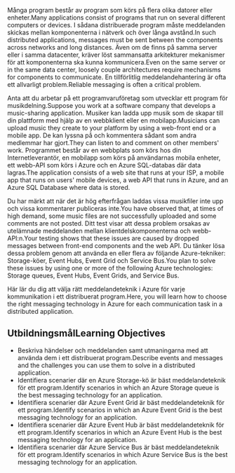 <span data-ttu-id="c5e10-101">Många program består av program som körs på flera olika datorer eller enheter.</span><span class="sxs-lookup"><span data-stu-id="c5e10-101">Many applications consist of programs that run on several different computers or devices.</span></span> <span data-ttu-id="c5e10-102">I sådana distribuerade program måste meddelanden skickas mellan komponenterna i nätverk och över långa avstånd.</span><span class="sxs-lookup"><span data-stu-id="c5e10-102">In such distributed applications, messages must be sent between the components across networks and long distances.</span></span> <span data-ttu-id="c5e10-103">Även om de finns på samma server eller i samma datacenter, kräver löst sammansatta arkitekturer mekanismer för att komponenterna ska kunna kommunicera.</span><span class="sxs-lookup"><span data-stu-id="c5e10-103">Even on the same server or in the same data center, loosely couple architectures require mechanisms for components to communicate.</span></span> <span data-ttu-id="c5e10-104">En tillförlitlig meddelandehantering är ofta ett allvarligt problem.</span><span class="sxs-lookup"><span data-stu-id="c5e10-104">Reliable messaging is often a critical problem.</span></span>

<span data-ttu-id="c5e10-105">Anta att du arbetar på ett programvaruföretag som utvecklar ett program för musikdelning.</span><span class="sxs-lookup"><span data-stu-id="c5e10-105">Suppose you work at a software company that develops a music-sharing application.</span></span> <span data-ttu-id="c5e10-106">Musiker kan ladda upp musik som de skapar till din plattform med hjälp av en webbklient eller en mobilapp.</span><span class="sxs-lookup"><span data-stu-id="c5e10-106">Musicians can upload music they create to your platform by using a web-front end or a mobile app.</span></span> <span data-ttu-id="c5e10-107">De kan lyssna på och kommentera sådant som andra medlemmar har gjort.</span><span class="sxs-lookup"><span data-stu-id="c5e10-107">They can listen to and comment on other members' work.</span></span> <span data-ttu-id="c5e10-108">Programmet består av en webbplats som körs hos din Internetleverantör, en mobilapp som körs på användarnas mobila enheter, ett webb-API som körs i Azure och en Azure SQL-databas där data lagras.</span><span class="sxs-lookup"><span data-stu-id="c5e10-108">The application consists of a web site that runs at your ISP, a mobile app that runs on users' mobile devices, a web API that runs in Azure, and an Azure SQL Database where data is stored.</span></span>

<span data-ttu-id="c5e10-109">Du har märkt att när det är hög efterfrågan laddas vissa musikfiler inte upp och vissa kommentarer publiceras inte.</span><span class="sxs-lookup"><span data-stu-id="c5e10-109">You have observed that, at times of high demand, some music files are not successfully uploaded and some comments are not posted.</span></span> <span data-ttu-id="c5e10-110">Ditt test visar att dessa problem orsakas av utelämnade meddelanden mellan klientdelskomponenterna och webb-API:n.</span><span class="sxs-lookup"><span data-stu-id="c5e10-110">Your testing shows that these issues are caused by dropped messages between front-end components and the web API.</span></span> <span data-ttu-id="c5e10-111">Du tänker lösa dessa problem genom att använda en eller flera av följande Azure-tekniker: Storage-köer, Event Hubs, Event Grid och Service Bus.</span><span class="sxs-lookup"><span data-stu-id="c5e10-111">You plan to solve these issues by using one or more of the following Azure technologies: Storage queues, Event Hubs, Event Grids, and Service Bus.</span></span>

<span data-ttu-id="c5e10-112">Här lär du dig att välja rätt meddelandeteknik i Azure för varje kommunikation i ett distribuerat program.</span><span class="sxs-lookup"><span data-stu-id="c5e10-112">Here, you will learn how to choose the right messaging technology in Azure for each communication task in a distributed application.</span></span>

## <a name="learning-objectives"></a><span data-ttu-id="c5e10-113">Utbildningsmål</span><span class="sxs-lookup"><span data-stu-id="c5e10-113">Learning Objectives</span></span>

- <span data-ttu-id="c5e10-114">Beskriva händelser och meddelanden samt utmaningarna med att använda dem i ett distribuerat program.</span><span class="sxs-lookup"><span data-stu-id="c5e10-114">Describe events and messages and the challenges you can use them to solve in a distributed application.</span></span>
- <span data-ttu-id="c5e10-115">Identifiera scenarier där en Azure Storage-kö är bäst meddelandeteknik för ett program.</span><span class="sxs-lookup"><span data-stu-id="c5e10-115">Identify scenarios in which an Azure Storage queue is the best messaging technology for an application.</span></span>
- <span data-ttu-id="c5e10-116">Identifiera scenarier där Azure Event Grid är bäst meddelandeteknik för ett program.</span><span class="sxs-lookup"><span data-stu-id="c5e10-116">Identify scenarios in which an Azure Event Grid is the best messaging technology for an application.</span></span>
- <span data-ttu-id="c5e10-117">Identifiera scenarier där Azure Event Hub är bäst meddelandeteknik för ett program.</span><span class="sxs-lookup"><span data-stu-id="c5e10-117">Identify scenarios in which an Azure Event Hub is the best messaging technology for an application.</span></span>
- <span data-ttu-id="c5e10-118">Identifiera scenarier där Azure Service Bus är bäst meddelandeteknik för ett program.</span><span class="sxs-lookup"><span data-stu-id="c5e10-118">Identify scenarios in which Azure Service Bus is the best messaging technology for an application.</span></span>
